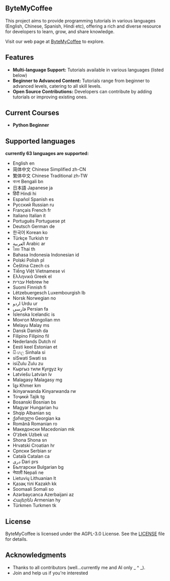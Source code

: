 ## ByteMyCoffee
This project aims to provide programming tutorials in various languages (English, Chinese, Spanish, Hindi etc), offering a rich and diverse resource for developers to learn, grow, and share knowledge.

Visit our web page at [ByteMyCoffee](https://jaynampan.github.io/bytemycoffee/) to explore.
## Features
- **Multi-language Support:** Tutorials available in various languages (listed below)
- **Beginner to Advanced Content:** Tutorials range from beginner to advanced levels, catering to all skill levels.
- **Open Source Contributions:** Developers can contribute by adding tutorials or improving existing ones.
## Current Courses
- **Python Beginner**
## Supported languages
**currently 63 languages are supported:**
- English en
- 简体中文 Chinese Simplified zh-CN
- 繁体中文 Chinese Traditional zh-TW
- বাংলা Bengali bn
- 日本語 Japanese ja
- हिंदी Hindi hi
- Español Spanish es
- Русский Russian ru
- Français French fr
- Italiano Italian it
- Português Portuguese pt
- Deutsch German de
- 한국어 Korean ko
- Türkçe Turkish tr
- العربية Arabic ar
- ไทย Thai th
- Bahasa Indonesia Indonesian id
- Polski Polish pl
- Čeština Czech cs
- Tiếng Việt Vietnamese vi
- Ελληνικά Greek el
- עברית Hebrew he
- Suomi Finnish fi
- Lëtzebuergesch Luxembourgish lb
- Norsk Norwegian no
- اردو Urdu ur
- فارسی Persian fa
- Íslenska Icelandic is
- Монгол Mongolian mn
- Melayu Malay ms
- Dansk Danish da
- Filipino Filipino fil
- Nederlands Dutch nl
- Eesti keel Estonian et
- සිංහල Sinhala si
- siSwati Swati ss
- isiZulu Zulu zu
- Кыргыз тили Kyrgyz ky
- Latviešu Latvian lv
- Malagasy Malagasy mg
- ខ្មែរ Khmer km
- Ikinyarwanda Kinyarwanda rw
- Тоҷикӣ Tajik tg
- Bosanski Bosnian bs
- Magyar Hungarian hu
- Shqip Albanian sq
- ქართული Georgian ka
- Română Romanian ro
- Македонски Macedonian mk
- O‘zbek Uzbek uz
- Shona Shona sn
- Hrvatski Croatian hr
- Српски Serbian sr
- Català Catalan ca
- دری Dari prs
- Български Bulgarian bg
- नेपाली Nepali ne
- Lietuvių Lithuanian lt
- Қазақ тілі Kazakh kk
- Soomaali Somali so
- Azərbaycanca Azerbaijani az
- Հայերեն Armenian hy
- Türkmen Turkmen tk
## License
ByteMyCoffee is licensed under the AGPL-3.0 License. See the [LICENSE](./LICENSE) file for details.
## Acknowledgments
- Thanks to all contributors (well...currently me and AI only _ ^ _).
- Join and help us if you're interested 
